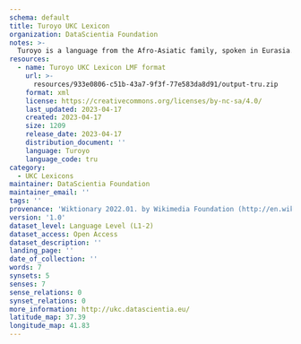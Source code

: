 ```yaml
---
schema: default
title: Turoyo UKC Lexicon
organization: DataScientia Foundation
notes: >-
  Turoyo is a language from the Afro-Asiatic family, spoken in Eurasia. The UKC Lexicon of Turoyo is represented as a lexico-semantic network. It consists of words, word senses, synsets, as well as sense-level and synset-level relationships.
resources:
  - name: Turoyo UKC Lexicon LMF format
    url: >-
      resources/933e0806-c51b-43a7-9f3f-77e583da8d91/output-tru.zip
    format: xml
    license: https://creativecommons.org/licenses/by-nc-sa/4.0/
    last_updated: 2023-04-17
    created: 2023-04-17
    size: 1209
    release_date: 2023-04-17
    distribution_document: ''
    language: Turoyo
    language_code: tru
category:
  - UKC Lexicons
maintainer: DataScientia Foundation
maintainer_email: ''
tags: ''
provenance: 'Wiktionary 2022.01. by Wikimedia Foundation (http://en.wiktionary.org); KinDiv: Kinship Diversity 1.0 by Temuulen Khishigsuren (http://ukc.disi.unitn.it/index.php/kinship/); Princeton WordNet 2.1 by Princeton University (https://wordnet.princeton.edu)'
version: '1.0'
dataset_level: Language Level (L1-2)
dataset_access: Open Access
dataset_description: ''
landing_page: ''
date_of_collection: ''
words: 7
synsets: 5
senses: 7
sense_relations: 0
synset_relations: 0
more_information: http://ukc.datascientia.eu/
latitude_map: 37.39
longitude_map: 41.83
---
```


